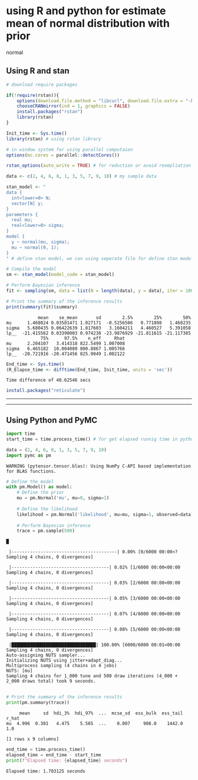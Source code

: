 # using R and python for estimate mean of normal distribution with prior
normal


## Using R and stan

``` r
# download require packages 

if(!require(rstan)){ 
    options(download.file.method = "libcurl", download.file.extra = "-k")
    chooseCRANmirror(ind = 1, graphics = FALSE)
    install.packages("rstan")
    library(rstan)
}
```

``` r
Init_time <- Sys.time()
library(rstan) # using rstan library

# in window system for using parallel computaion 
options(mc.cores = parallel::detectCores()) 

rstan_options(auto_write = TRUE) # for reduction or avoid reompliation programs

data <- c(2, 4, 6, 8, 1, 3, 5, 7, 9, 10) # my sample data

stan_model <- "
data {
  int<lower=0> N; 
  vector[N] y; 
}
parameters {
  real mu; 
  real<lower=0> sigma;
}
model {
  y ~ normal(mu, sigma);
  mu ~ normal(0, 1);
}
" # define stan model, we can using seperate file for define stan model with 'stan' profix

# Compile the model
sm <- stan_model(model_code = stan_model)

# Perform Bayesian inference
fit <- sampling(sm, data = list(N = length(data), y = data), iter = 1000, chains = 4)

# Print the summary of the inference results
print(summary(fit)$summary)
```

                mean    se_mean       sd        2.5%        25%        50%
    mu      1.468024 0.03581471 1.027171  -0.5256586   0.771898   1.468235
    sigma   5.680435 0.06422639 1.817603   3.1604211   4.460527   5.391058
    lp__  -21.415562 0.03390003 0.974238 -23.9876929 -21.811615 -21.117385
                 75%      97.5%    n_eff     Rhat
    mu      2.204107   3.414318 822.5499 1.007008
    sigma   6.465182  10.004080 800.8867 1.005766
    lp__  -20.721916 -20.471456 825.9049 1.002122

``` r
End_time <- Sys.time()
(R_Elapse_time <- difftime(End_time, Init_time, units = 'sec'))
```

    Time difference of 40.62546 secs

``` r
install.packages("reticulate")
```

------------------------------------------------------------------------

------------------------------------------------------------------------

## Using Python and PyMC

``` python
import time
start_time = time.process_time() # for get elapsed runnig time in python

data = (2, 4, 6, 8, 1, 3, 5, 7, 9, 10)
import pymc as pm
```

    WARNING (pytensor.tensor.blas): Using NumPy C-API based implementation for BLAS functions.

``` python
# Define the model
with pm.Model() as model:
    # Define the prior
    mu = pm.Normal('mu', mu=0, sigma=1)
    
    # Define the likelihood
    likelihood = pm.Normal('likelihood', mu=mu, sigma=1, observed=data)
    
    # Perform Bayesian inference
    trace = pm.sample(500)
```

    █

     |----------------------------------------| 0.00% [0/6000 00:00<? Sampling 4 chains, 0 divergences]

     |-------------------------------------| 0.02% [1/6000 00:00<00:00 Sampling 4 chains, 0 divergences]

     |-------------------------------------| 0.03% [2/6000 00:00<00:00 Sampling 4 chains, 0 divergences]

     |-------------------------------------| 0.05% [3/6000 00:00<00:00 Sampling 4 chains, 0 divergences]

     |-------------------------------------| 0.07% [4/6000 00:00<00:00 Sampling 4 chains, 0 divergences]

     |-------------------------------------| 0.08% [5/6000 00:00<00:00 Sampling 4 chains, 0 divergences]

     |████████████████████████████████| 100.00% [6000/6000 00:01<00:00 Sampling 4 chains, 0 divergences]
    Auto-assigning NUTS sampler...
    Initializing NUTS using jitter+adapt_diag...
    Multiprocess sampling (4 chains in 4 jobs)
    NUTS: [mu]
    Sampling 4 chains for 1_000 tune and 500 draw iterations (4_000 + 2_000 draws total) took 9 seconds.

``` python
    
# Print the summary of the inference results
print(pm.summary(trace))
```

         mean     sd  hdi_3%  hdi_97%  ...  mcse_sd  ess_bulk  ess_tail  r_hat
    mu  4.996  0.301   4.475    5.565  ...    0.007     908.0    1442.0    1.0

    [1 rows x 9 columns]

``` python
end_time = time.process_time()
elapsed_time = end_time - start_time
print(f"Elapsed time: {elapsed_time} seconds")
```

    Elapsed time: 1.703125 seconds

